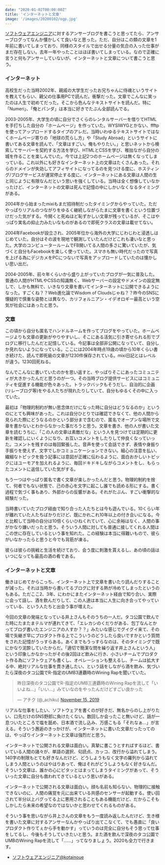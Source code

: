 ```yaml
---
date: "2020-01-02T00:00:00Z"
title: 'インターネットと文章'
image: '/images/20200102/ogp.jpg'
---
```


[ソフトウェアエンジニア](https://medium.com/@kotainoue/%E3%82%BD%E3%83%95%E3%83%88%E3%82%A6%E3%82%A7%E3%82%A2%E3%81%A8-559bdd37bdee?)に対するアンサーブログを書こうと思ってたら、アンサーブログってなんか懐かしくて良いなと思った。ただ、自分はこの類の文章を1年前に書いてしまっており、同様のスタイルで出せる分量の気合の入った仕事がまだ存在しない。去年一年やったことはほぼ書いてしまっている。なので正確に言うと何もアンサーしていないが、インターネットと文章について書こうと思う。

### インターネット

高校生だった当時2002年、親戚の大学生だったお兄ちゃんに侍魂というサイトを教えてもらい、親父の仕事用PCで読んだ。衝撃だった。文章でこんなに笑ったのは人生で初めてだった。そこから色んなテキストサイトを読んだ。特に「Numeri」、「俺とパンダ」は本当に好きでたぶん全部読んでる。

2003-2005年、大学生の頃に自分でさくらのレンタルサーバーを借りてHTMLを手打ちした自分の「ホームページ」を作っていた。WYSIWYGとかない、ffftpを使ってアップロードするタイプのアレだ。当時いわゆるテキストサイトではなくホームページ寄りの「地球の荒らし方」や「Study Abroad」というサイトに書いてある文章を読んで、「文章はすごい。俺もやりたい。」と思いネットから検索してサーバーを契約する方法を学び、HTMLとCSSを学び、稚拙ながら自分の城を作ることを楽しんでいた。今では上記2つのホームページは無くなってしまっている。これ以外にも好きなインターネット上の文章はたくさんあった。それらのドメインが失効してアフィサイトになってるのを見つける度に、ホスティング/ブログサービスが運営停止する度に、インターネットにある文章は人間の生と同じように有限なんだという思いを強くしている。当時は全く想像していなかったけど、インターネットの文章は死んで記憶の中にしかいなくなるタイミングがある。

2004年から始まったmixiもまだ招待制だったタイミングからやっていた。ただやっぱりリアルのつながりをゆるく継続しながらたまに文章を書くという位置づけだった気がする。今開くと死ぬほど恥ずかしい文章が残っているが、そこはやっぱり実名の抑止力みたいなものがあるので即死クラスの文章は載せてない。

2004年Facebookが設立され、2005年位から海外の大学にじわじわと浸透しはじめていた。自分はその波を現地で観測していたんだけどこれも凄いなと思った。大学のコンピュータールームでFB開いてる人間の多さに驚いていたが、気づくと自分もFacebookを楽しく使っていた。スマホも無い時代だったので写真を上げる為にデジカメをPCにつないで写真をアップロードしていたのは懐かしい思い出だ。

2004-2005年、前々年くらいから盛り上がっていたブログが一気に普及した。普通の人間がHTMLやCSSの知識無く、Webサーバーの設定やドメインの設定無しで、しかも無料で、いきなり文章を書いてインターネットに公開できるようになった。すごくね？？Web進化論でWisdom of Cloudsじゃね？？昨今のSNSに懐疑的で慎重な姿勢とは異なり、カリフォルニアン・イデオロギー最高という空気が社会にはあったと思う。

### 文章

この頃から自分も匿名でハンドルネームを作ってブログをやっていた。ホームページよりも文章の更新がやりやすいし、そこにある活気に引き寄せられる形でブログに移行したんだと記憶している。今記事は全部非公開になっていて、自分しか見れないようになっている。ここには2004年時点19歳の頃から10年くらい書き続けた、読んで即死級の文章が1230件保存されている。mixi日記とはレベルが違う。1230回死ねる。

なんでこんなに書いていたのかを思い返すと、やっぱりそこにあったコミュニティが大きかったんだと思うのが一つ。その当時ブログ提供サービスにはコミュニティを促進する機能が色々あった。トラックバックもそうだし、自治的に企画(リレーブログ等)をやる人たちが現れたりしていて、自分もゆるくその中に入っていた。

最初は「物理的制約が無い思念体だけになった時に自分はどうなるのか」というのにとても興味があった。これは自分ひとりでは確認できなくて、他の人間から見られた際にどうなるのかという部分まで含むので、匿名でオープンな場所で文章を書かないとわからなかった事だろうと思う。文章を書き、他の人が書いた文章を読むうちに、「この人の文章は素敵だな」という人を見つけては定期的に更新を確認しにいくようになり、お互いコメントをしたりして仲良くなっていった。コメントを残すのは毎回緊張した。音声を使って会話できず、表情や身振り手振りを使えず、文字でしかコミュニケーションできない。細心の注意を払い、繊細なトピックを扱う記事には意図が正確に伝わるように、面白おかしいトピックにはユーモアを加えれるように、毎回ドキドキしながらコメントをし、もらったコメントに返信していた気がする。

もう一つはやっぱり匿名で書く文章が楽しかったんだと思う。物理的制約を捨て、何者でもない状態で、己の赤心を文字に起こし誰でも読める形にする。書く過程で気づく事もあり、外部からの反響がある。それがたぶん、すごい衝撃的な経験だった。

当時書いていたブログ経由で知り合った人たちとは今も遊んでいる。10くらい年が離れていた人たちばかりだけど、既にかれこれ10年以上の付き合いになる。今と比較して当時の自分は10倍くらいひねくれていて、心に余裕はなく、人間の事がかなり嫌いだったと思う。そういう人間に対しても普通に接してくれる人間はこの世に存在しているという事を知れた。この経験は本当に得難いもので、彼らがいなかったらと思うと今でも背筋が凍る。

彼らは彼らの挑戦と生活を続けており、会う度に刺激を貰えるし、あの頃の話はいつになっても最高の酒の肴である。

### インターネットと文章

働きはじめてからこっち、インターネット上で文章を書いたり読んだりすることが減った。それは当時から書いてるブログに対する熱が冷めてしまったというのもある。ただここ2、3年、にわかにまたインターネット経由で知り合い、実際に会って話し、酒を飲んだりして、この人達は本当に人生に向き合ってやっていっている、という人たちと出会う事が増えた。

今回の文章の発端となっている井上さんもそのうちの一人だ。タコ公園で飲んでた時にたまたまテルマが連れてきて、「エレカシのくだりがある、包丁なんとかってブログ書いたエンジニアの人すか？？」みたいな感じでグイグイ来て、その場で矢継ぎ早にプロダクト作る上でこういうのどうしたら良いですかという質問をされた記憶がうっすらある。あくまでもうっすらなのは、そのタイミングで既にかなり泥酔していたからだ。「適切で簡潔な問を繰り返す井上さんという人」という印象しかなかったがその後2回ほど飲みに行き、小さいチームでプロダクト作る為にソフトウェアも書くし、オペレーションも整えるし、チームは拡大する中、絶対リアルな仕事を貫き通したい、という話をしながら酒を飲み、気づいたら深夜のタコ公園でR-指定のUMB3連覇時のWining Rapを聞いていた。

<blockquote class="twitter-tweet"><p lang="ja" dir="ltr">昨日深夜のタコ公園でR-指定のUMB三連覇時のWining Rapを流して「いいよね...」「いい...」みていなのをやったんだけどすごい良かった</p>&mdash; アチク (@_achiku) <a href="https://twitter.com/_achiku/status/1195248421633835010?ref_src=twsrc%5Etfw">November 15, 2019</a></blockquote> <script async src="https://platform.twitter.com/widgets.js" charset="utf-8"></script>

リアルな仕事をしたい、ソフトウェアを書くのが好きだ、無名からのし上がりたい、口先だけのSNS野郎に負けたくない。数回しか会ったこと無いけど、話が一息ついたところで塩を舐め、日本酒で流し込み、万感こもる「それなぁ...」が言える。そういう邂逅のきっかけが、インターネットに書いた文章だったってのは、やっぱりインターネットと文章は強烈だと思う。

インターネットで公開される文章は面白い。真摯に書こうとすればするほど、書いている人間の諸々が、単語の選択、句読点、カッコ、改行から溢れてしまう。140字の制限もとても好きなんだけど、どうしようもなく文字の羅列から溢れてしまう人間というのはやはりあって、俺はそれがどうしようもなく好きなんだ。そういう文章は、誰かの心にピタッとはまってしまうタイミングがあって、そういった文章に自分も救われてきているという思いがある。

インターネットで公開される文章は面白い。顔も名前も知らない、物理的に接触できないのに、人間の痛覚を元に出来ている共感のセンサーが起動する。使い回されて半分以上バグってる上に悪用されることもある機能だけど、だからこそもしかしたら未来の希望なのではないかと思わせてくれるものがある。

そういう事を思いながら井上さんの文章をもう一度読み返したんだけど、生き様を書いた文章に対するアンサーなんかやっぱり出てこなくて、でも愚直に「良いプロダクト作りてぇから手を動かす」っていうのは完全に自分もそう思って仕事をしてるし、今後もそうしていきたいと思う。また酒を飲んで深夜のタコ公園でUMBのWining Rapを流して「......」ってなりましょう。2020も全力で行きます。

- [ソフトウェアエンジニア@kotainoue](https://medium.com/@kotainoue/%E3%82%BD%E3%83%95%E3%83%88%E3%82%A6%E3%82%A7%E3%82%A2%E3%81%A8-559bdd37bdee?)
